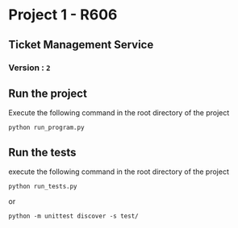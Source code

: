 # Project 1 - R606

## Ticket Management Service

### Version :  ``2``

## Run the project

Execute the following command in the root directory of the project

```
python run_program.py
```

## Run the tests

execute the following command in the root directory of the project

```
python run_tests.py
```
or 
```
python -m unittest discover -s test/
```